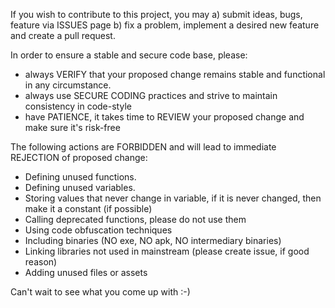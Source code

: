 If you wish to contribute to this project, you may 
a) submit ideas, bugs, feature via ISSUES page
b) fix a problem, implement a desired new feature and create a pull request.

In order to ensure a stable and secure code base, please:
* always VERIFY that your proposed change remains stable and functional in any circumstance.
* always use SECURE CODING practices and strive to maintain consistency in code-style
* have PATIENCE, it takes time to REVIEW your proposed change and make sure it's risk-free

The following actions are FORBIDDEN and will lead to immediate REJECTION of proposed change:
* Defining unused functions.
* Defining unused variables.
* Storing values that never change in variable, if it is never changed, then make it a constant (if possible)
* Calling deprecated functions, please do not use them
* Using code obfuscation techniques
* Including binaries (NO exe, NO apk, NO intermediary binaries)
* Linking libraries not used in mainstream (please create issue, if good reason)
* Adding unused files or assets

Can't wait to see what you come up with :-)
